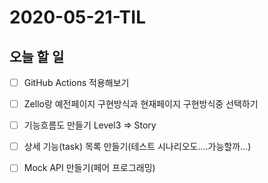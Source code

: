 # 2020-05-21-TIL

## 오늘 할 일

- [ ] GitHub Actions 적용해보기
- [ ] Zello랑 예전페이지 구현방식과 현재페이지 구현방식중 선택하기
- [ ] 기능흐름도 만들기 Level3 ⇒ Story
- [ ] 상세 기능(task) 목록 만들기(테스트 시나리오도....가능할까...)
- [ ] Mock API 만들기(페어 프로그래밍)

